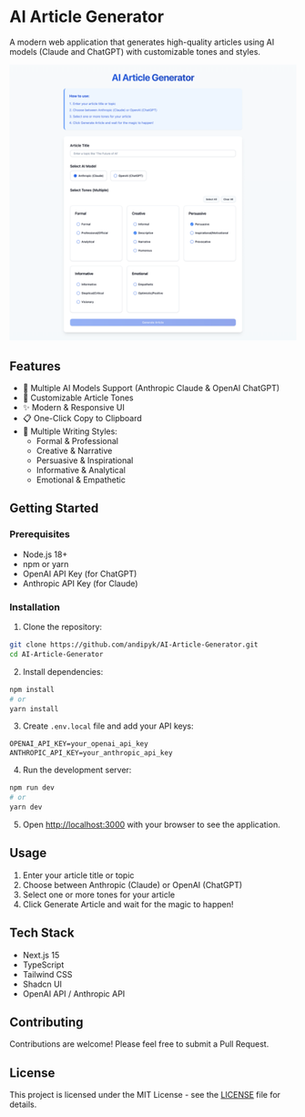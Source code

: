 # AI Article Generator

A modern web application that generates high-quality articles using AI models (Claude and ChatGPT) with customizable tones and styles.

![Demo Application](demo.png)

## Features

- 🤖 Multiple AI Models Support (Anthropic Claude & OpenAI ChatGPT)
- 🎨 Customizable Article Tones
- ✨ Modern & Responsive UI
- 📋 One-Click Copy to Clipboard
- 🎯 Multiple Writing Styles:
  - Formal & Professional
  - Creative & Narrative
  - Persuasive & Inspirational
  - Informative & Analytical
  - Emotional & Empathetic

## Getting Started

### Prerequisites

- Node.js 18+ 
- npm or yarn
- OpenAI API Key (for ChatGPT)
- Anthropic API Key (for Claude)

### Installation

1. Clone the repository:
```bash
git clone https://github.com/andipyk/AI-Article-Generator.git
cd AI-Article-Generator
```

2. Install dependencies:
```bash
npm install
# or
yarn install
```

3. Create `.env.local` file and add your API keys:
```env
OPENAI_API_KEY=your_openai_api_key
ANTHROPIC_API_KEY=your_anthropic_api_key
```

4. Run the development server:
```bash
npm run dev
# or
yarn dev
```

5. Open [http://localhost:3000](http://localhost:3000) with your browser to see the application.

## Usage

1. Enter your article title or topic
2. Choose between Anthropic (Claude) or OpenAI (ChatGPT)
3. Select one or more tones for your article
4. Click Generate Article and wait for the magic to happen!

## Tech Stack

- Next.js 15
- TypeScript
- Tailwind CSS
- Shadcn UI
- OpenAI API / Anthropic API

## Contributing

Contributions are welcome! Please feel free to submit a Pull Request.

## License

This project is licensed under the MIT License - see the [LICENSE](LICENSE) file for details.
